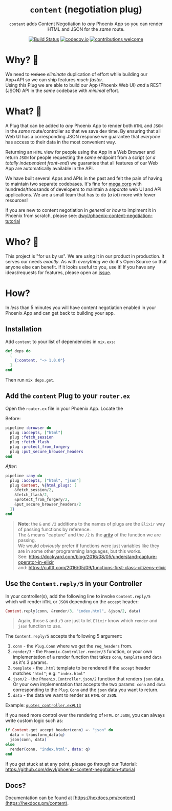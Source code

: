 <div align="center">

# `content` (negotiation plug)

`content` adds Content Negotiation
to _any_ Phoenix App
so you can render HTML and JSON for the _same_ route.

[![Build Status](https://img.shields.io/travis/dwyl/content/master.svg?style=flat-square)](https://travis-ci.org/dwyl/content)
[![codecov.io](https://img.shields.io/codecov/c/github/dwyl/content/master.svg?style=flat-square)](http://codecov.io/github/dwyl/content?branch=master)
[![contributions welcome](https://img.shields.io/badge/contributions-welcome-brightgreen.svg?style=flat-square)](https://github.com/dwyl/content/issues)
<!-- [![HitCount](http://hits.dwyl.io/dwyl/content.svg)](https://github.com/dwyl/content) -->

</div>

# Why? 🤷

We need to ~~reduce~~ _eliminate_ duplication of effort
while building our App+API so we can ship features _much faster_. <br />
Using this Plug we are able to build our App (Phoenix Web UI)
_and_ a REST (JSON) API in the _same_ codebase with _minimal_ effort.


# What? 💭

A Plug that can be added to _any_ Phoenix App
to render both `HTML` and `JSON` in the _same_ route/controller
so that we save dev time.
By ensuring that all Web UI
has a corresponding JSON response
we guarantee that _everyone_ has
access to their data in the most convenient way.

Returning an `HTML` view for people using the App in a Web Browser
and return `JSON` for people requesting the _same_ endpoint
from a script (_or a totally independent front-end_)
we guarantee that all features of our Web App
are automatically available in the API.

We have built several Apps and APIs in the past
and felt the pain of having to maintain
two separate codebases.
It's fine for
[mega corp](https://en.wikipedia.org/wiki/Evil_corporation)
with hundreds/thousands
of developers to maintain a _separate_ web UI
and API applications.
We are a small team
that has to do (_a lot_) more with fewer resources!

If you are new to content negotiation in _general_
or _how_ to implment it in Phoenix from scratch,
please see:
[dwyl/phoenix-content-negotiation-tutorial](https://github.com/dwyl/phoenix-content-negotiation-tutorial)

# Who? 👥

This project is "for us by us".
We are _using_ it in our product in production.
It serves our needs _exactly_.
As with _everything_ we do it's Open Source
so that anyone else can benefit.
If it looks useful to you, use it!
If you have any ideas/requests for features,
please open an
[issue](https://github.com/dwyl/content/issues).


# How?

In _less_ than 5 minutes you will have
content negotiation enabled in your Phoenix App
and can get back to building your app.



## Installation

Add `content` to your list of dependencies in `mix.exs`:

```elixir
def deps do
  [
    {:content, "~> 1.0.0"}
  ]
end
```

Then run `mix deps.get`.

## Add the `content` Plug to your `router.ex`

Open the `router.ex` file in your Phoenix App.
Locate the

Before:

```elixir
pipeline :browser do
  plug :accepts, ["html"]
  plug :fetch_session
  plug :fetch_flash
  plug :protect_from_forgery
  plug :put_secure_browser_headers
end
```

_After_:

```elixir
pipeline :any do
  plug :accepts, ["html", "json"]
  plug Content, %{html_plugs: [
    &fetch_session/2,
    &fetch_flash/2,
    &protect_from_forgery/2,
    &put_secure_browser_headers/2
  ]}
end
```

> **Note**: the `&` and `/2` additions to the names of plugs
are the `Elixir` way of passing functions by reference. <br />
The `&` means "capture" and the `/2` is the
[arity](https://en.wikipedia.org/wiki/Arity)
of the function we are passing. <br />
We would _obviously_ prefer if functions were just variables
like they are in some other programming languages,
but this works. <br />
See:
https://dockyard.com/blog/2016/08/05/understand-capture-operator-in-elixir <br />
and:
https://culttt.com/2016/05/09/functions-first-class-citizens-elixir


## Use the `Content.reply/5` in your Controller

In your controller(s),
add the following line to invoke `Content.reply/5` <br />
which will render `HTML` or `JSON`
depending on the `accept` header:

```elixir
Content.reply(conn, &render/3, "index.html", &json/2, data)
```

> Again, those `&` and `/3` are just to let `Elixir`
know which `render` and `json` function to use.

The `Content.reply/5` accepts the following 5 argument:
1. `conn` - the `Plug.Conn` where we get the `req_headers` from.
2. `render/3` - the `Phoenix.Controller.render/3` function,
  or your own implementation of a render function that
  takes `conn`, `template` and `data` as it's 3 params.
3. `template` - the `.html` template to be rendered
  if the `accept` header matches `"html"`; e.g: `"index.html"`
4. `json/2` - the `Phoenix.Controller.json/2` function
  that renders `json` data.
  Or your own implementation that accepts the two params:
  `conn` and `data` corresponding to the `Plug.Conn`
  and the `json` data you want to return.
5. `data` - the data we want to render as `HTML` or `JSON`.


Example:
[`quotes_controller.ex#L13`](https://github.com/dwyl/phoenix-content-negotiation-tutorial/blob/22501adbbe8159d28b37f39d912519f39346d1bd/lib/app_web/controllers/quotes_controller.ex#L13)


If you need more control over the rendering of `HTML` or `JSON`,
you can always write custom logic such as:

```elixir
if Content.get_accept_header(conn) =~ "json" do
  data = transform_data(q)
  json(conn, data)
else
  render(conn, "index.html", data: q)
end
```

If you get stuck at at any point,
please go through our Tutorial:
https://github.com/dwyl/phoenix-content-negotiation-tutorial


## Docs?

Documentation can be found at
[https://hexdocs.pm/content](https://hexdocs.pm/content).
